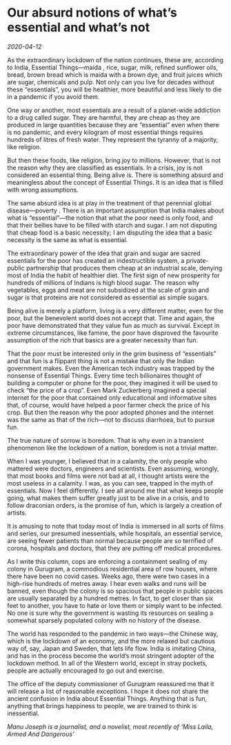 # Our absurd notions of what’s essential and what’s not

*2020-04-12*

As the extraordinary lockdown of the nation continues, these are,
according to India, Essential Things—maida , rice, sugar, milk, refined
sunflower oils, bread, brown bread which is maida with a brown dye, and
fruit juices which are sugar, chemicals and pulp. Not only can you live
for decades without these “essentials”, you will be healthier, more
beautiful and less likely to die in a pandemic if you avoid them.

One way or another, most essentials are a result of a planet-wide
addiction to a drug called sugar. They are harmful, they are cheap as
they are produced in large quantities because they are “essential” even
when there is no pandemic, and every kilogram of most essential things
requires hundreds of litres of fresh water. They represent the tyranny
of a majority, like religion.

But then these foods, like religion, bring joy to millions. However,
that is not the reason why they are classified as essentials. In a
crisis, joy is not considered an essential thing. Being alive is. There
is something absurd and meaningless about the concept of Essential
Things. It is an idea that is filled with wrong assumptions.

The same absurd idea is at play in the treatment of that perennial
global disease—poverty . There is an important assumption that India
makes about what is “essential”—the notion that what the poor need is
only food, and that their bellies have to be filled with starch and
sugar. I am not disputing that cheap food is a basic necessity; I am
disputing the idea that a basic necessity is the same as what is
essential.

The extraordinary power of the idea that grain and sugar are sacred
essentials for the poor has created an indestructible system, a
private-public partnership that produces them cheap at an industrial
scale, denying most of India the habit of healthier diet. The first sign
of new prosperity for hundreds of millions of Indians is high blood
sugar. The reason why vegetables, eggs and meat are not subsidized at
the scale of grain and sugar is that proteins are not considered as
essential as simple sugars.

Being alive is merely a platform, living is a very different matter,
even for the poor, but the benevolent world does not accept that. Time
and again, the poor have demonstrated that they value fun as much as
survival. Except in extreme circumstances, like famine, the poor have
disproved the favourite assumption of the rich that basics are a greater
necessity than fun.

That the poor must be interested only in the grim business of
“essentials” and that fun is a flippant thing is not a mistake that only
the Indian government makes. Even the American tech industry was trapped
by the nonsense of Essential Things. Every time tech billionaires
thought of building a computer or phone for the poor, they imagined it
will be used to check “the price of a crop”. Even Mark Zuckerberg
imagined a special internet for the poor that contained only educational
and informative sites that, of course, would have helped a poor farmer
check the price of his crop. But then the reason why the poor adopted
phones and the internet was the same as that of the rich—not to discuss
diarrhoea, but to pursue fun.

The true nature of sorrow is boredom. That is why even in a transient
phenomenon like the lockdown of a nation, boredom is not a trivial
matter.

When I was younger, I believed that in a calamity, the only people who
mattered were doctors, engineers and scientists. Even assuming, wrongly,
that most books and films were not bad at all, I thought artists were
the most useless in a calamity. I was, as you can see, trapped in the
myth of essentials. Now I feel differently. I see all around me that
what keeps people going, what makes them suffer greatly just to be alive
in a crisis, and to follow draconian orders, is the promise of fun,
which is largely a creation of artists.

It is amusing to note that today most of India is immersed in all sorts
of films and series, our presumed inessentials, while hospitals, an
essential service, are seeing fewer patients than normal because people
are so terrified of corona, hospitals and doctors, that they are putting
off medical procedures.

As I write this column, cops are enforcing a containment sealing of my
colony in Gurugram, a commodious residential area of row houses, where
there have been no covid cases. Weeks ago, there were two cases in a
high-rise hundreds of metres away. I hear even walks and runs will be
banned, even though the colony is so spacious that people in public
spaces are usually separated by a hundred metres. In fact, to get closer
than six feet to another, you have to hate or love them or simply want
to be infected. No one is sure why the government is wasting its
resources on sealing a somewhat sparsely populated colony with no
history of the disease.

The world has responded to the pandemic in two ways—the Chinese way,
which is the lockdown of an economy, and the more relaxed but cautious
way of, say, Japan and Sweden, that lets life flow. India is imitating
China, and has in the process become the world’s most stringent adopter
of the lockdown method. In all of the Western world, except in stray
pockets, people are actually encouraged to go out and exercise.

The office of the deputy commissioner of Gurugram reassured me that it
will release a list of reasonable exceptions. I hope it does not share
the ancient confusion in India about Essential Things. Anything that is
fun, anything that brings happiness to people, we are trained to think
is inessential.

*Manu Joseph is a journalist, and a novelist, most recently of ‘Miss
Laila, Armed And Dangerous’*
